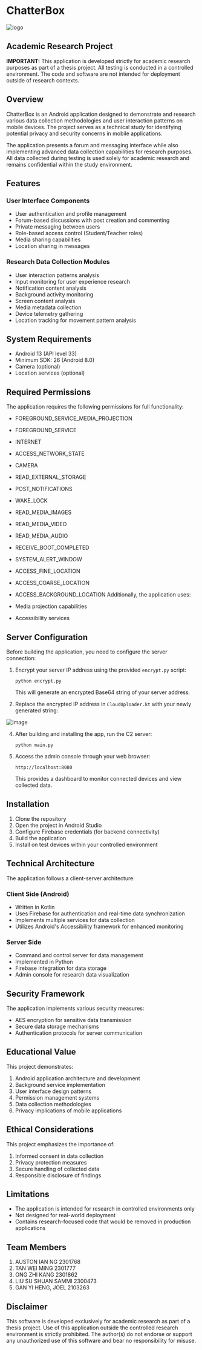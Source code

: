 # ChatterBox
![logo](https://github.com/user-attachments/assets/9ddb6fdb-cb78-49b4-8d23-2b0dbe344089)

## Academic Research Project

**IMPORTANT:** This application is developed strictly for academic research purposes as part of a thesis project. All testing is conducted in a controlled environment. The code and software are not intended for deployment outside of research contexts.

## Overview

ChatterBox is an Android application designed to demonstrate and research various data collection methodologies and user interaction patterns on mobile devices. The project serves as a technical study for identifying potential privacy and security concerns in mobile applications.

The application presents a forum and messaging interface while also implementing advanced data collection capabilities for research purposes. All data collected during testing is used solely for academic research and remains confidential within the study environment.

## Features

### User Interface Components

- User authentication and profile management
- Forum-based discussions with post creation and commenting
- Private messaging between users
- Role-based access control (Student/Teacher roles)
- Media sharing capabilities
- Location sharing in messages

### Research Data Collection Modules

- User interaction patterns analysis
- Input monitoring for user experience research
- Notification content analysis
- Background activity monitoring
- Screen content analysis
- Media metadata collection
- Device telemetry gathering
- Location tracking for movement pattern analysis

## System Requirements

- Android 13 (API level 33)
- Minimum SDK: 26 (Android 8.0)
- Camera (optional)
- Location services (optional)

## Required Permissions

The application requires the following permissions for full functionality:

- FOREGROUND_SERVICE_MEDIA_PROJECTION
- FOREGROUND_SERVICE
- INTERNET
- ACCESS_NETWORK_STATE
- CAMERA
- READ_EXTERNAL_STORAGE
- POST_NOTIFICATIONS
- WAKE_LOCK
- READ_MEDIA_IMAGES
- READ_MEDIA_VIDEO
- READ_MEDIA_AUDIO
- RECEIVE_BOOT_COMPLETED
- SYSTEM_ALERT_WINDOW
- ACCESS_FINE_LOCATION
- ACCESS_COARSE_LOCATION
- ACCESS_BACKGROUND_LOCATION
Additionally, the application uses:

- Media projection capabilities
- Accessibility services

## Server Configuration

Before building the application, you need to configure the server connection:

1. Encrypt your server IP address using the provided `encrypt.py` script:
    
    `python encrypt.py`
    
    This will generate an encrypted Base64 string of your server address.
2. Replace the encrypted IP address in `CloudUploader.kt` with your newly generated string:
   
![image](https://github.com/user-attachments/assets/633591fb-83dd-42bb-8d70-519e03ce3e38)

4. After building and installing the app, run the C2 server:
    
    `python main.py`
    
5. Access the admin console through your web browser:
    
    `http://localhost:8080`
    
    This provides a dashboard to monitor connected devices and view collected data.

## Installation

1. Clone the repository
2. Open the project in Android Studio
3. Configure Firebase credentials (for backend connectivity)
4. Build the application
5. Install on test devices within your controlled environment

## Technical Architecture

The application follows a client-server architecture:

### Client Side (Android)

- Written in Kotlin
- Uses Firebase for authentication and real-time data synchronization
- Implements multiple services for data collection
- Utilizes Android's Accessibility framework for enhanced monitoring

### Server Side

- Command and control server for data management
- Implemented in Python
- Firebase integration for data storage
- Admin console for research data visualization

## Security Framework

The application implements various security measures:

- AES encryption for sensitive data transmission
- Secure data storage mechanisms
- Authentication protocols for server communication

## Educational Value

This project demonstrates:

1. Android application architecture and development
2. Background service implementation
3. User interface design patterns
4. Permission management systems
5. Data collection methodologies
6. Privacy implications of mobile applications

## Ethical Considerations

This project emphasizes the importance of:

1. Informed consent in data collection
2. Privacy protection measures
3. Secure handling of collected data
4. Responsible disclosure of findings

## Limitations

- The application is intended for research in controlled environments only
- Not designed for real-world deployment
- Contains research-focused code that would be removed in production applications

## Team Members

1. AUSTON IAN NG 2301768
2. TAN WEI MING 2301777
3. ONG ZHI KANG 2301862
4. LIU SU SHUAN SAMMI 2300473
5. GAN YI HENG, JOEL 2103263

## Disclaimer

This software is developed exclusively for academic research as part of a thesis project. Use of this application outside the controlled research environment is strictly prohibited. The author(s) do not endorse or support any unauthorized use of this software and bear no responsibility for misuse.
